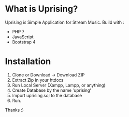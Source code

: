 # What is Uprising?
Uprising is Simple Application for Stream Music.
Build with :
- PHP 7
- JavaScript
- Bootstrap 4

# Installation
1. Clone or Download -> Download ZIP
2. Extract Zip in your htdocs
3. Run Local Server (Xampp, Lampp, or anything)
4. Create Database by the name 'uprising'
5. Import uprising.sql to the database
6. Run.



Thanks :)
